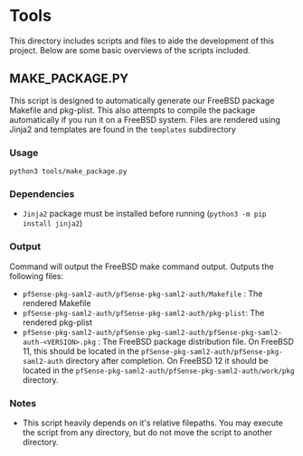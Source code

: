 # Tools

This directory includes scripts and files to aide the development of this project. Below are some basic overviews of
the scripts included.

## MAKE_PACKAGE.PY

This script is designed to automatically generate our FreeBSD package Makefile and pkg-plist. This also attempts to
compile the package automatically if you run it on a FreeBSD system. Files are rendered using Jinja2 and templates are
found in the `templates` subdirectory

### Usage

`python3 tools/make_package.py`

### Dependencies

- `Jinja2` package must be installed before running (`python3 -m pip install jinja2`)

### Output

Command will output the FreeBSD make command output. Outputs the following files:

- `pfSense-pkg-saml2-auth/pfSense-pkg-saml2-auth/Makefile` : The rendered Makefile
- `pfSense-pkg-saml2-auth/pfSense-pkg-saml2-auth/pkg-plist`: The rendered pkg-plist
- `pfSense-pkg-saml2-auth/pfSense-pkg-saml2-auth/pfSense-pkg-saml2-auth-<VERSION>.pkg` : The FreeBSD package distribution file. On FreeBSD 11,
  this should be located in the `pfSense-pkg-saml2-auth/pfSense-pkg-saml2-auth` directory after completion. On FreeBSD 12 it should be
  located in the `pfSense-pkg-saml2-auth/pfSense-pkg-saml2-auth/work/pkg` directory.

### Notes

- This script heavily depends on it's relative filepaths. You may execute the script from any directory, but do not move
  the script to another directory.
